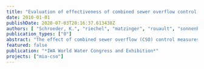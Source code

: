 ```yaml
---
title: "Evaluation of effectiveness of combined sewer overflow control measures by operational data"
date: 2010-01-01
publishDate: 2020-07-03T20:16:37.613438Z
authors: [ "Schroeder, K.", "riechel", "matzinger", "rouault", "sonnenberg", "Pawlowsky-Reusing, E.", "Gnirß, R." ]
publication_types: ["0"]
abstract: "The effect of combined sewer overflow (CSO) control measures should be validated during operation based on monitoring of CSO activity and subsequent comparison with (legal) requirements. However, most CSO monitoring programs have been started only recently and therefore no long-term data is available for reliable efficiency control. A method is proposed that focuses on rainfall data for evaluating the effectiveness of CSO control measures. It is applicable if a sufficient time-series of rainfall data and a limited set of data on CSO discharges are available. The method is demonstrated for four catchments of the Berlin combined sewer system. The analysis of the 2000-2007 data shows the effect of CSO control measures, such as activation of in-pipe storage capacities within the Berlin system. The catchment, where measures are fully implemented shows less than 40 % of the CSO activity of those catchments, where measures have not yet or not yet completely been realised."
featured: false
publication: "*IWA World Water Congress and Exhibition*"
projects: ["mia-cso"]
---
```


